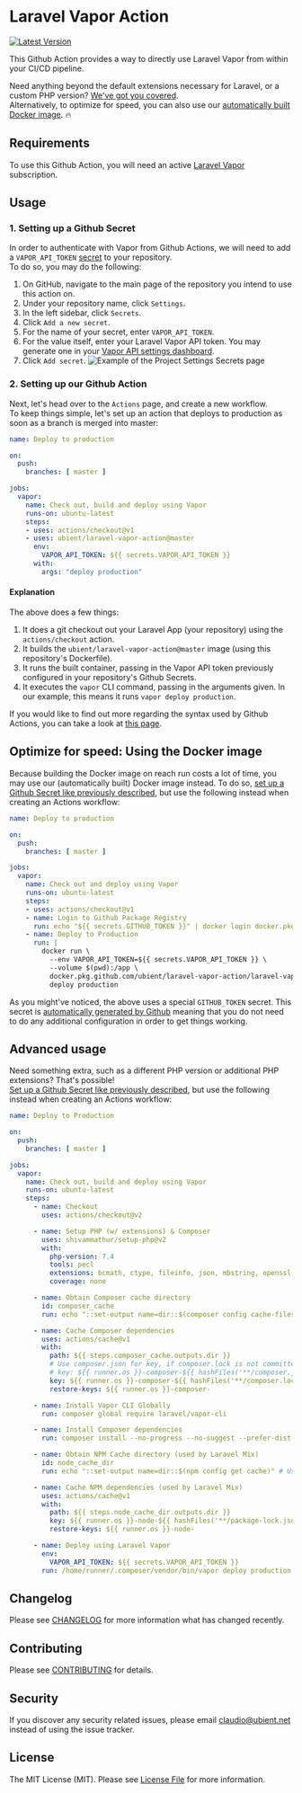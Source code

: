 # Laravel Vapor Action

[![Latest Version](https://img.shields.io/github/release/ubient/laravel-vapor-action.svg?style=flat-square)](https://github.com/ubient/laravel-vapor-action/releases)

This Github Action provides a way to directly use Laravel Vapor from within your CI/CD pipeline.

Need anything beyond the default extensions necessary for Laravel, or a custom PHP version? [We've got you covered](#advanced-usage).\
Alternatively, to optimize for speed, you can also use our [automatically built Docker image](#optimize-for-speed-using-the-docker-image). :fire:

## Requirements

To use this Github Action, you will need an active [Laravel Vapor](https://vapor.laravel.com) subscription.

## Usage

### 1. Setting up a Github Secret
In order to authenticate with Vapor from Github Actions, we will need to add a `VAPOR_API_TOKEN` [secret](https://help.github.com/en/actions/configuring-and-managing-workflows/creating-and-storing-encrypted-secrets#creating-encrypted-secrets) to your repository.\
To do so, you may do the following:
1. On GitHub, navigate to the main page of the repository you intend to use this action on.
2. Under your repository name, click `Settings`.
3. In the left sidebar, click `Secrets`.
4. Click `Add a new secret`.
5. For the name of your secret, enter `VAPOR_API_TOKEN`.
6. For the value itself, enter your Laravel Vapor API token. You may generate one in your  [Vapor API settings dashboard](https://vapor.laravel.com/app/account/api-tokens).
7. Click `Add secret`.
![Example of the Project Settings Secrets page](/images/project-settings-secrets.png)

### 2. Setting up our Github Action

Next, let's head over to the `Actions` page, and create a new workflow.\
To keep things simple, let's set up an action that deploys to production as soon as a branch is merged into master:

```yaml
name: Deploy to production

on:
  push:
    branches: [ master ]

jobs:
  vapor:
    name: Check out, build and deploy using Vapor
    runs-on: ubuntu-latest
    steps:
    - uses: actions/checkout@v1
    - uses: ubient/laravel-vapor-action@master
      env:
        VAPOR_API_TOKEN: ${{ secrets.VAPOR_API_TOKEN }}
      with:
        args: "deploy production"
```

#### Explanation

The above does a few things:
1. It does a git checkout out your Laravel App (your repository) using the `actions/checkout` action.
2. It builds the `ubient/laravel-vapor-action@master` image (using this repository's Dockerfile).
3. It runs the built container, passing in the Vapor API token previously configured in your repository's Github Secrets.
4. It executes the `vapor` CLI command, passing in the arguments given. In our example, this means it runs `vapor deploy production`.

If you would like to find out more regarding the syntax used by Github Actions, you can take a look at [this page](https://help.github.com/en/actions/reference/workflow-syntax-for-github-actions#onevent_nametypes).


## Optimize for speed: Using the Docker image

Because building the Docker image on reach run costs a lot of time, you may use our (automatically built) Docker image instead.
To do so, [set up a Github Secret like previously described](#1-setting-up-a-github-secret), but use the following instead when creating an Actions workflow:

```yaml
name: Deploy to production

on:
  push:
    branches: [ master ]

jobs:
  vapor:
    name: Check out and deploy using Vapor
    runs-on: ubuntu-latest
    steps:
    - uses: actions/checkout@v1
    - name: Login to Github Package Registry
      run: echo "${{ secrets.GITHUB_TOKEN }}" | docker login docker.pkg.github.com -u ${{ github.actor }} --password-stdin
    - name: Deploy to Production
      run: |
        docker run \
          --env VAPOR_API_TOKEN=${{ secrets.VAPOR_API_TOKEN }} \
          --volume $(pwd):/app \
          docker.pkg.github.com/ubient/laravel-vapor-action/laravel-vapor-action:latest \
          deploy production
```

As you might've noticed, the above uses a special `GITHUB_TOKEN` secret. This secret is [automatically generated by Github](https://help.github.com/en/actions/configuring-and-managing-workflows/authenticating-with-the-github_token#about-the-github_token-secret)
meaning that you do not need to do any additional configuration in order to get things working.


## Advanced usage

Need something extra, such as a different PHP version or additional PHP extensions? That's possible!\
[Set up a Github Secret like previously described](#1-setting-up-a-github-secret), but use the following instead when creating an Actions workflow:

```yaml
name: Deploy to Production

on:
  push:
    branches: [ master ]

jobs:
  vapor:
    name: Check out, build and deploy using Vapor
    runs-on: ubuntu-latest
    steps:
      - name: Checkout
        uses: actions/checkout@v2

      - name: Setup PHP (w/ extensions) & Composer
        uses: shivammathur/setup-php@v2
        with:
          php-version: 7.4
          tools: pecl
          extensions: bcmath, ctype, fileinfo, json, mbstring, openssl, pdo, tokenizer, xml
          coverage: none

      - name: Obtain Composer cache directory
        id: composer_cache
        run: echo "::set-output name=dir::$(composer config cache-files-dir)"

      - name: Cache Composer dependencies
        uses: actions/cache@v1
        with:
          path: ${{ steps.composer_cache.outputs.dir }}
          # Use composer.json for key, if composer.lock is not committed.
          # key: ${{ runner.os }}-composer-${{ hashFiles('**/composer.json') }}
          key: ${{ runner.os }}-composer-${{ hashFiles('**/composer.lock') }}
          restore-keys: ${{ runner.os }}-composer-

      - name: Install Vapor CLI Globally
        run: composer global require laravel/vapor-cli

      - name: Install Composer dependencies
        run: composer install --no-progress --no-suggest --prefer-dist --optimize-autoloader

      - name: Obtain NPM Cache directory (used by Laravel Mix)
        id: node_cache_dir
        run: echo "::set-output name=dir::$(npm config get cache)" # Use $(yarn cache dir) for yarn

      - name: Cache NPM dependencies (used by Laravel Mix)
        uses: actions/cache@v1
        with:
          path: ${{ steps.node_cache_dir.outputs.dir }}
          key: ${{ runner.os }}-node-${{ hashFiles('**/package-lock.json') }} # Use '**/yarn.lock' for yarn
          restore-keys: ${{ runner.os }}-node-

      - name: Deploy using Laravel Vapor
        env:
          VAPOR_API_TOKEN: ${{ secrets.VAPOR_API_TOKEN }}
        run: /home/runner/.composer/vendor/bin/vapor deploy production
```

## Changelog

Please see [CHANGELOG](CHANGELOG.md) for more information what has changed recently.

## Contributing

Please see [CONTRIBUTING](CONTRIBUTING.md) for details.

## Security

If you discover any security related issues, please email claudio@ubient.net instead of using the issue tracker.

## License

The MIT License (MIT). Please see [License File](LICENSE.md) for more information.
